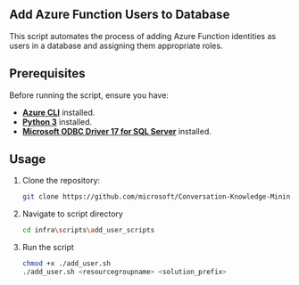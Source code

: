## Add Azure Function Users to Database
    
This script automates the process of adding Azure Function identities as users in a database and assigning them appropriate roles.
## Prerequisites

Before running the script, ensure you have:

- **[Azure CLI](https://learn.microsoft.com/en-us/cli/azure/install-azure-cli#install)** installed.
- **[Python 3]( https://www.python.org/downloads/)** installed.
- **[Microsoft ODBC Driver 17 for SQL Server](https://learn.microsoft.com/en-us/sql/connect/odbc/download-odbc-driver-for-sql-server?view=sql-server-ver16#version-17)** installed.
## Usage

1. Clone the repository:

    ```sh
    git clone https://github.com/microsoft/Conversation-Knowledge-Mining-Solution-Accelerator.git

2. Navigate to script directory
    ```sh
    cd infra\scripts\add_user_scripts

3. Run the script
    ```sh
    chmod +x ./add_user.sh
    ./add_user.sh <resourcegroupname> <solution_prefix>